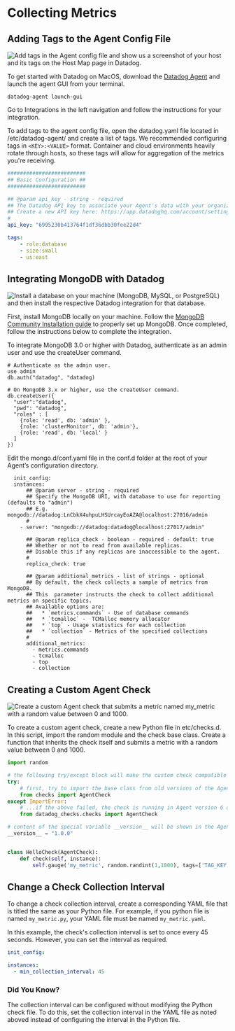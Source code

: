 # Collecting Metrics

## Adding Tags to the Agent Config File
![Add tags in the Agent config file and show us a screenshot of your host and its tags on the Host Map page in Datadog.
](https://user-images.githubusercontent.com/33497827/66730147-b898e180-ee1d-11e9-802d-11740702bc86.png) 

To get started with Datadog on MacOS, download the [Datadog Agent](https://docs.datadoghq.com/getting_started/agent/?tab=datadogussite) and launch the agent GUI from your terminal.

```Shell
datadog-agent launch-gui
```

Go to Integrations in the left navigation and follow the instructions for your integration.

To add tags to the agent config file, open the datadog.yaml file located in /etc/datadog-agent/ and create a list of tags. We recommended configuring tags in `<KEY>:<VALUE>` format. Container and cloud environments heavily rotate through hosts, so these tags will allow for aggregation of the metrics you're receiving.

```yaml
#########################
## Basic Configuration ##
#########################

## @param api_key - string - required
## The Datadog API key to associate your Agent's data with your organization.
## Create a new API key here: https://app.datadoghq.com/account/settings
#
api_key: "6995230b413764f1df36dbb30fee22d4"

tags:
    - role:database
    - size:small
    - us:east
```

## Integrating MongoDB with Datadog
![Install a database on your machine (MongoDB, MySQL, or PostgreSQL) and then install the respective Datadog integration for that database.](https://user-images.githubusercontent.com/33497827/66730236-60161400-ee1e-11e9-8272-fa10f7cb4efd.png)

First, install MongoDB locally on your machine. Follow the [MongoDB Community Installation guide](https://docs.mongodb.com/manual/tutorial/install-mongodb-on-os-x/) to properly set up MongoDB. Once completed, follow the instructions below to complete the integration.

To integrate MongoDB 3.0 or higher with Datadog, authenticate as an admin user and use the createUser command.
```Shell
# Authenticate as the admin user.
use admin
db.auth("datadog", "datadog)

# On MongoDB 3.x or higher, use the createUser command.
db.createUser({
  "user":"datadog",
  "pwd": "datadog",
  "roles" : [
    {role: 'read', db: 'admin' },
    {role: 'clusterMonitor', db: 'admin'},
    {role: 'read', db: 'local' }
  ]
})
```

Edit the mongo.d/conf.yaml file in the conf.d folder at the root of your Agent’s configuration directory.
```Shell
  init_config:
  instances:
      ## @param server - string - required
      ## Specify the MongoDB URI, with database to use for reporting (defaults to "admin")
      ## E.g. mongodb://datadog:LnCbkX4uhpuLHSUrcayEoAZA@localhost:27016/admin
      #
    - server: "mongodb://datadog:datadog@localhost:27017/admin"

      ## @param replica_check - boolean - required - default: true
      ## Whether or not to read from available replicas.
      ## Disable this if any replicas are inaccessible to the agent.
      #
      replica_check: true

      ## @param additional_metrics - list of strings - optional
      ## By default, the check collects a sample of metrics from MongoDB.
      ## This  parameter instructs the check to collect additional metrics on specific topics.
      ## Available options are:
      ##   * `metrics.commands` - Use of database commands
      ##   * `tcmalloc` -  TCMalloc memory allocator
      ##   * `top` - Usage statistics for each collection
      ##   * `collection` - Metrics of the specified collections
      #
      additional_metrics:
        - metrics.commands
        - tcmalloc
        - top
        - collection
```

## Creating a Custom Agent Check
![Create a custom Agent check that submits a metric named my_metric with a random value between 0 and 1000.
](https://user-images.githubusercontent.com/33497827/66730278-8d62c200-ee1e-11e9-83b5-24d102510c70.png)

To create a custom agent check, create a new Python file in etc/checks.d. In this script, import the random module and the check base class. Create a function that inherits the check itself and submits a metric with a random value between 0 and 1000.

```Python
import random

# the following try/except block will make the custom check compatible with any Agent version
try:
    # first, try to import the base class from old versions of the Agent...
    from checks import AgentCheck
except ImportError:
    # ...if the above failed, the check is running in Agent version 6 or later
    from datadog_checks.checks import AgentCheck

# content of the special variable __version__ will be shown in the Agent status page
__version__ = "1.0.0"


class HelloCheck(AgentCheck):
    def check(self, instance):
        self.gauge('my_metric', random.randint(1,1000), tags=['TAG_KEY:TAG_VALUE'])
```

## Change a Check Collection Interval

To change a check collection interval, create a corresponding YAML file that is titled the same as your Python file. For example, if you python file is named `my_metric.py`, your YAML file must be named `my_metric.yaml`.

In this example, the check's collection interval is set to once every 45 seconds. However, you can set the interval as required.

```YAML
init_config:

instances:
  - min_collection_interval: 45
```

### Did You Know?
The collection interval can be configured without modifying the Python check file. To do this, set the collection interval in the YAML file as noted aboved instead of configuring the interval in the Python file.
